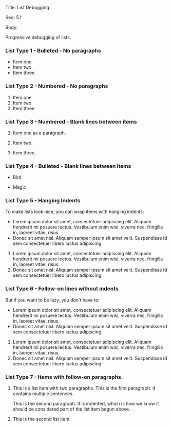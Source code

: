 Title:  List Debugging

Seq:    5.1

Body: 

Progressive debugging of lists. 

### List Type 1 - Bulleted - No paragraphs

* Item one
* Item two
* Item three

### List Type 2 - Numbered - No paragraphs

1. Item one
2. Item two
3. Item three

### List Type 3 - Numbered - Blank lines between items

1. Item one as a paragraph.

2. Item two.

3. Item three.

### List Type 4 - Bulleted - Blank lines between items

*   Bird

*   Magic

### List Type 5 - Hanging Indents

To make lists look nice, you can wrap items with hanging indents:

*   Lorem ipsum dolor sit amet, consectetuer adipiscing elit.
    Aliquam hendrerit mi posuere lectus. Vestibulum enim wisi,
    viverra nec, fringilla in, laoreet vitae, risus.
*   Donec sit amet nisl. Aliquam semper ipsum sit amet velit.
    Suspendisse id sem consectetuer libero luctus adipiscing.

1.  Lorem ipsum dolor sit amet, consectetuer adipiscing elit.
    Aliquam hendrerit mi posuere lectus. Vestibulum enim wisi,
    viverra nec, fringilla in, laoreet vitae, risus.
2. Donec sit amet nisl. Aliquam semper ipsum sit amet velit.
    Suspendisse id sem consectetuer libero luctus adipiscing.

### List Type 6 - Follow-on lines without indents

But if you want to be lazy, you don't have to:

*   Lorem ipsum dolor sit amet, consectetuer adipiscing elit.
Aliquam hendrerit mi posuere lectus. Vestibulum enim wisi,
viverra nec, fringilla in, laoreet vitae, risus.
*   Donec sit amet nisl. Aliquam semper ipsum sit amet velit.
Suspendisse id sem consectetuer libero luctus adipiscing.

1.  Lorem ipsum dolor sit amet, consectetuer adipiscing elit.
Aliquam hendrerit mi posuere lectus. Vestibulum enim wisi,
viverra nec, fringilla in, laoreet vitae, risus.
2.  Donec sit amet nisl. Aliquam semper ipsum sit amet velit.
Suspendisse id sem consectetuer libero luctus adipiscing.

### List Type 7 - Items with follow-on paragraphs. 

1.  This is a list item with two paragraphs. This is the first paragraph. It contains multiple sentences. 

    This is the second paragraph. It is indented, which is how we know it should be considered part of the list item begun above. 

2.  This is the second list item.
